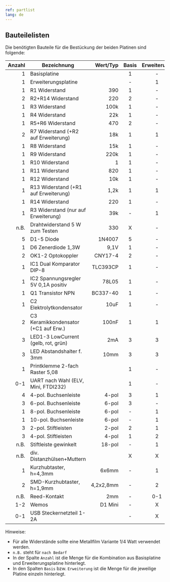```yaml
---
ref: partlist
lang: de
---
```

## Bauteilelisten

Die benötigten Bauteile für die Bestückung der beiden Platinen sind folgende:

| Anzahl | Bezeichnung                          | Wert/Typ | Basis | Erweiterung |
|-------:|--------------------------------------|---------:|:-----:|:-----------:|
|      1 | Basisplatine                         |          |     1 |           - |
|      1 | Erweiterungsplatine                  |          |     - |           1 |
|      1 | R1 Widerstand                        |      390 |     1 |           - |
|      2 | R2+R14 Widerstand                    |      220 |     2 |           - |
|      1 | R3 Widerstand                        |     100k |     1 |           - |
|      1 | R4 Widerstand                        |      22k |     1 |           - |
|      1 | R5+R6 Widerstand                     |      470 |     2 |           - |
|      2 | R7 Widerstand (+R2 auf Erweiterung)  |      18k |     1 |           1 |
|      1 | R8 Widerstand                        |      15k |     1 |           - |
|      1 | R9 Widerstand                        |     220k |     1 |           - |
|      1 | R10 Widerstand                       |        1 |     1 |           - |
|      1 | R11 Widerstand                       |      820 |     1 |           - |
|      1 | R12 Widerstand                       |      10k |     1 |           - |
|      1 | R13 Widerstand (+R1 auf Erweiterung) |     1,2k |     1 |           1 |
|      1 | R14 Widerstand                       |      220 |     1 |           - |
|      1 | R3 Widerstand (nur auf Erweiterung)  |      39k |     - |           1 |
|   n.B. | Drahtwiderstand 5 W zum Testen       |      330 |     X |           - |
|      5 | D1-5 Diode                           |   1N4007 |     5 |           - |
|      1 | D6 Zenerdiode 1,3W                   |     9,1V |     1 |           - |
|      2 | OK1-2 Optokoppler                    |  CNY17-4 |     2 |           - |
|      1 | IC1 Dual Komparator DIP-8            | TLC393CP |     1 |           - |
|      1 | IC2 Spannungsregler 5V 0,1A positiv  |    78L05 |     1 |           - |
|      1 | Q1 Transistor NPN                    | BC337-40 |     1 |           - |
|      1 | C2 Elektrolytkondensator             |     10uF |     1 |           - |
|      2 | C3 Keramikkondensator (+C1 auf Erw.) |    100nF |     1 |           1 |
|      3 | LED1-3 LowCurrent (gelb, rot, grün)  |      2mA |     3 |           3 |
|      3 | LED Abstandshalter f. 3mm            |     10mm |     3 |           3 |
|      1 | Printklemme 2-fach Raster 5,08       |          |     1 |           - |
|    0-1 | UART nach Wahl (ELV, Mini, FTDI232)  |          |     1 |           - |
|      4 | 4-pol. Buchsenleiste                 |    4-pol |     3 |           1 |
|      3 | 6-pol. Buchsenleiste                 |    6-pol |     3 |           - |
|      1 | 8-pol. Buchsenleiste                 |    6-pol |     - |           1 |
|      1 | 10-pol. Buchsenleiste                |    6-pol |     - |           1 |
|      3 | 2-pol. Stiftleisten                  |    2-pol |     2 |           1 |
|      3 | 4-pol. Stiftleisten                  |    4-pol |     1 |           2 |
|   n.B. | Stiftleiste gewinkelt                |   18-pol |     - |           1 |
|   n.B. | div. Distanzhülsen+Muttern           |          |     X |           X |
|      1 | Kurzhubtaster, h=4,3mm               |    6x6mm |     - |           1 |
|      2 | SMD-Kurzhubtaster, h=1,9mm           |4,2x2,8mm |     - |           2 |
|   n.B. | Reed-Kontakt                         |      2mm |     - |         0-1 |
|    1-2 | Wemos                                |  D1 Mini |     - |           X |
|    0-1 | USB Steckernetzteil 1-2A             |          |     - |           X |

Hinweise:
* Für alle Widerstände sollte eine Metallfilm Variante 1/4 Watt verwendet werden.
* `n.B.` steht für `nach Bedarf`
* In der Spalte `Anzahl` ist die Menge für die Kombination aus Basisplatine und Erweiterungsplatine hinterlegt.
* In den Spalten `Basis` bzw. `Erweiterung` ist die Menge für die jeweilige Platine einzeln hinterlegt.
